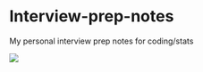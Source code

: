 # Interview-prep-notes
My personal interview prep notes for coding/stats 

![](https://komarev.com/ghpvc/?username=xiaofeng-d)
